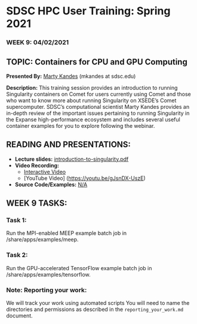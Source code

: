 # SDSC HPC User Training: Spring 2021

###  WEEK 9: 04/02/2021

## TOPIC: Containers for CPU and GPU Computing

**Presented By:** [Marty Kandes](https://www.linkedin.com/in/marty-kandes-b53a34144/) (mkandes at sdsc.edu)

**Description:** This training session provides an introduction to running Singularity containers on Comet for users currently using Comet and those who want to know more about running Singularity on XSEDE’s Comet supercomputer. SDSC’s computational scientist Marty Kandes provides an in-depth review of the important issues pertaining to running Singularity in the Expanse high-performance ecosystem and includes several useful container examples for you to explore following the webinar.

## READING AND PRESENTATIONS:

* **Lecture slides:** [introduction-to-singularity.pdf](https://github.com/sdsc-hpc-training-org/hpc-training-2021/blob/main/week9_containers/introduction-to-singularity.pdf)
* **Video Recording:** 
   * [Interactive Video](https://education.sdsc.edu/training/hpc_user_training_2021/week8)
   * [YouTube Video] (https://youtu.be/gJsnDX-UszE)
* **Source Code/Examples:** [N/A]()


## WEEK 9 TASKS:

### Task 1: 
Run the MPI-enabled MEEP example batch job in /share/apps/examples/meep.

### Task 2:
Run the GPU-accelerated TensorFlow example batch job in /share/apps/examples/tensorflow.

### Note: Reporting your work:
We will track your work using automated scripts
You will need to name the directories and permissions as described in the ``reporting_your_work.md`` document.
